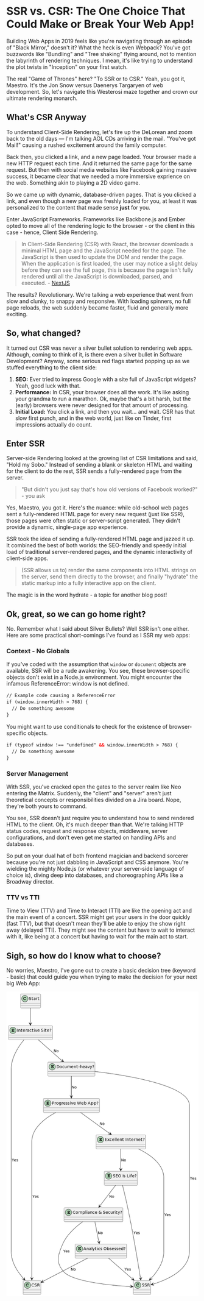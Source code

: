 # SSR vs. CSR: The One Choice That Could Make or Break Your Web App!

Building Web Apps in 2019 feels like you're navigating through an episode of "Black Mirror," doesn't it? What the heck is even Webpack? You've got buzzwords like "Bundling" and "Tree shaking" flying around, not to mention the labyrinth of rendering techniques. I mean, it's like trying to understand the plot twists in "Inception" on your first watch.

The real "Game of Thrones" here? "To SSR or to CSR." Yeah, you got it, Maestro. It's the Jon Snow versus Daenerys Targaryen of web development. So, let's navigate this Westerosi maze together and crown our ultimate rendering monarch.

## What's CSR Anyway
To understand Client-Side Rendering, let's fire up the DeLorean and zoom back to the old days — I'm talking AOL CDs arriving in the mail. "You've got Mail!" causing a rushed excitement around the family computer.

Back then, you clicked a link, and a new page loaded. Your browser made a new HTTP request each time. And it returned the same page for the same request.  But then with social media websites like Facebook gaining massive success, it became clear that we needed a more immersive exprience on the web.  Something akin to playing a 2D video game.

So we came up with dynamic, database-driven pages.  That is you clicked a link, and even though a new page was freshly loaded for you, at least it was personalized to the content that made sense __just__ for you.

Enter JavaScript Frameworks. Frameworks like Backbone.js and Ember opted to move all of the rendering logic to the browser - or the client in this case - hence, Client Side Rendering.

> In Client-Side Rendering (CSR) with React, the browser downloads a minimal HTML page and the JavaScript needed for the page.  The JavaScript is then used to update the DOM and render the page. When the application is first loaded, the user may notice a slight delay before they can see the full page, this is because the page isn't fully rendered until all the JavaScript is downloaded, parsed, and executed. - [NextJS](https://nextjs.org/docs/pages/building-your-application/rendering/client-side-rendering)

The results? Revolutionary.  We're talking a web experience that went from slow and clunky, to snappy and responsive. With loading spinners, no full page reloads, the web suddenly became faster, fluid and generally more exciting.

## So, what changed?
It turned out CSR was never a silver bullet solution to rendering web apps. Although, coming to think of it, is there even a silver bullet in Software Development? Anyway, some serious red flags started popping up as we stuffed everything to the client side:

1. **SEO:** Ever tried to impress Google with a site full of JavaScript widgets? Yeah, good luck with that.
2. **Performance:** In CSR, your browser does all the work. It's like asking your grandma to run a marathon. Ok, maybe that's a bit harsh, but the (early) browsers were never designed for that amount of processing.
3. **Initial Load:** You click a link, and then you wait... and wait. CSR has that slow first punch, and in the web world, just like on Tinder, first impressions actually do count.

## Enter SSR
Server-side Rendering looked at the growing list of CSR limitations and said, "Hold my Sobo." Instead of sending a blank or skeleton HTML and waiting for the client to do the rest, SSR sends a fully-rendered page from the server.  

> "But didn't you just say that's how old versions of Facebook worked?" - you ask

Yes, Maestro, you got it. Here's the nuance: while old-school web pages sent a fully-rendered HTML page for every new request (just like SSR), those pages were often static or server-script generated. They didn't provide a dynamic, single-page app experience.

SSR took the idea of sending a fully-rendered HTML page and jazzed it up. It combined the best of both worlds: the SEO-friendly and speedy initial load of traditional server-rendered pages, and the dynamic interactivity of client-side apps.

> (SSR allows us to) render the same components into HTML strings on the server, send them directly to the browser, and finally "hydrate" the static markup into a fully interactive app on the client.

The magic is in the word hydrate - a topic for another blog post!

## Ok, great, so we can go home right?
No. Remember what I said about Silver Bullets? Well SSR isn't one either.  Here are some practical short-comings I've found as I SSR my web apps:

### Context - No Globals
If you've coded with the assumption that `window` or `document` objects are available, SSR will be a rude awakening. You see, these browser-specific objects don't exist in a Node.js environment. You might encounter the infamous ReferenceError: window is not defined.

```html
// Example code causing a ReferenceError
if (window.innerWidth > 768) {
  // Do something awesome
}
```

You might want to use conditionals to check for the existence of browser-specific objects.

```html
if (typeof window !== "undefined" && window.innerWidth > 768) {
  // Do something awesome
}
```

### Server Management
With SSR, you've cracked open the gates to the server realm like Neo entering the Matrix. Suddenly, the "client" and "server" aren't just theoretical concepts or responsibilities divided on a Jira board. Nope, they're both yours to command.

You see, SSR doesn't just require you to understand how to send rendered HTML to the client. Oh, it's much deeper than that. We're talking HTTP status codes, request and response objects, middleware, server configurations, and don't even get me started on handling APIs and databases.

So put on your dual hat of both frontend magician and backend sorcerer because you're not just dabbling in JavaScript and CSS anymore. You're wielding the mighty Node.js (or whatever your server-side language of choice is), diving deep into databases, and choreographing APIs like a Broadway director.

### TTV vs TTI
Time to View (TTV) and Time to Interact (TTI) are like the opening act and the main event of a concert. SSR might get your users in the door quickly (fast TTV), but that doesn't mean they'll be able to enjoy the show right away (delayed TTI). They might see the content but have to wait to interact with it, like being at a concert but having to wait for the main act to start.

## Sigh, so how do I know what to choose?
No worries, Maestro, I've gone out to create a basic decision tree (keyword - basic) that could guide you when trying to make the decision for your next big Web App:

![CSR vs SSR](https://github.com/liwoo/blog/blob/main/assets/how%20to%20chose%20ssr%20vs%20csr.png?raw=true "How to Choose between CSR and SSR")
